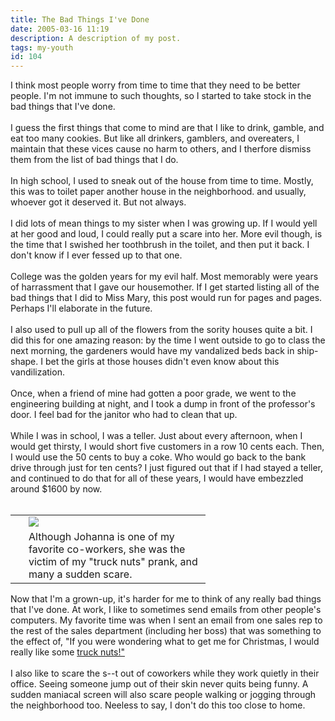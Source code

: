 ```yaml
---
title: The Bad Things I've Done
date: 2005-03-16 11:19
description: A description of my post.
tags: my-youth
id: 104
---
```

I think most people worry from time to time that they need to be better people.  I'm not immune to such thoughts, so I started to take stock in the bad things that I've done.  <br />
<br />
I guess the first things that come to mind are that I like to drink, gamble, and eat too many cookies.  But like all drinkers, gamblers, and overeaters, I maintain that these vices cause no harm to others, and I therfore dismiss them from the list of bad things that I do.
<span class="spanEndPreview">&nbsp;</span><br /><br />In high school, I used to sneak out of the house from time to time.  Mostly, this was to toilet paper another house in the neighborhood. and usually, whoever got it deserved it.  But not always.<br />
<br />
I did lots of mean things to my sister when I was growing up.  If I would yell at her good and loud, I could really put a scare into her.  More evil though, is the time that I swished her toothbrush in the toilet, and then put it back.  I don't know if I ever fessed up to that one.<br />
<br />
College was the golden years for my evil half.  Most memorably were years of harrassment that I gave our housemother.  If I get started listing all of the bad things that I did to Miss Mary, this post would run for pages and pages.  Perhaps I'll elaborate in the future.<br />
<br />
I also used to pull up all of the flowers from the sority houses quite a bit.  I did this for one amazing reason:  by the time I went outside to go to class the next morning, the gardeners would have my vandalized beds back in ship-shape.  I bet the girls at those houses didn't even know about this vandilization.<br />
<br />
Once, when a friend of mine had gotten a poor grade, we went to the engineering building at night, and I took a dump in front of the professor's door.  I feel bad for the janitor who had to clean that up.<br />
<br />
While I was in school, I was a teller.  Just about every afternoon, when I would get thirsty, I would short five customers in a row 10 cents each.  Then, I would use the 50 cents to buy a coke.  Who would go back to the bank drive through just for ten cents?  I just figured out that if I had stayed a teller, and continued to do that for all of these years, I would have embezzled around $1600 by now.<br />
<br />
<skinny :nohome><table cellpadding="2" align="right"><tr><td width="5" rowspan="2"><spacer type="block" width="5" height="1"></spacer></td><td width="275"><img src="/img/johanna_pugh.jpg" align="left"/></td></tr><tr><td width="275" class="caption">Although Johanna is one of my favorite co-workers, she was the victim of my "truck nuts" prank, and many a sudden scare.</td></tr></table></skinny><br />
<br />
<br />
Now that I'm a grown-up, it's harder for me to think of any really bad things that I've done.  At work, I like to sometimes send emails from other people's computers.  My favorite time was when I sent an email from one sales rep to the rest of the sales department (including her boss) that was something to the effect of, "If you were wondering what to get me for Christmas, I would really like some <a href="http://truck-nuts.com" target="_blank">truck nuts!"</a><br />
<br />
I also like to scare the s--t out of coworkers while they work quietly in their office.  Seeing someone jump out of their skin never quits being funny.  A sudden maniacal screen will also scare people walking or jogging through the neighborhood too.  Neeless to say, I don't do this too close to home.<br />

